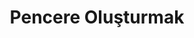 ---
title: Pencere Oluşturmak
keywords: 
last_updated: 
tags: []
permalink: /getting_started/creating_a_window.html
sidebar: main_sidebar
---